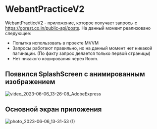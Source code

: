 # WebantPracticeV2

WebantPracticeV2 - приложение, которое получает запросы с https://gorest.co.in/public-api/posts. На данный момент реализовано следующее:
- Попытка использовать в проекте MVVM
- Запросы работают правильно, но на данный момент нет никакой пагинации. (По факту запрос делается только первой страницы)
- Нет никакого кэширования через Room.

## Появился SplashScreen с анимированным изображением
![video_2023-06-06_13-26-08_AdobeExpress](https://github.com/grigoriymirosedi/WebantPracticeV2/assets/92877083/d51700c3-cb5d-4dc9-9025-468512b57bc3)

## Основной экран приложения
![photo_2023-06-06_13-31-53 (1)](https://github.com/grigoriymirosedi/WebantPracticeV2/assets/92877083/78dff18f-bd2c-475d-bff8-c55e8b5d3495)
